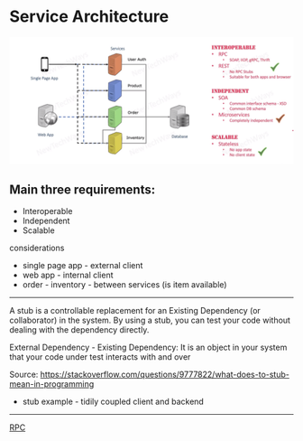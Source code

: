 # Service Architecture

![Alt text](image-6.png)

## Main three requirements:
- Interoperable
- Independent
- Scalable

considerations

- single page app  - external client
- web app - internal client
- order - inventory - between services (is item available)



--- 

A stub is a controllable replacement for an Existing Dependency (or collaborator) in the system. By using a stub, you can test your code without dealing with the dependency directly.

External Dependency - Existing Dependency:
It is an object in your system that your code under test interacts with and over 

Source: https://stackoverflow.com/questions/9777822/what-does-to-stub-mean-in-programming

- stub example - tidily coupled client and backend


---

[RPC ](https://www.geeksforgeeks.org/rpc-message-protocol/)